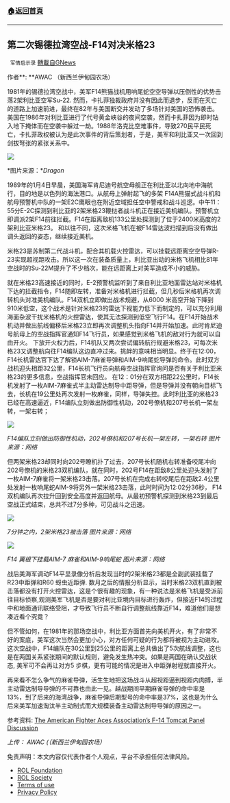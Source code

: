 ###  [:house:返回首頁](https://github.com/ourhimalayas/txt)
---


## 第二次锡德拉湾空战-F14对决米格23
` 军情启示录` [轉載自GNews](https://gnews.org/zh-hans/1959833/)

作者**: **AWAC （新西兰伊甸园农场）

1981年的锡德拉湾空战中，美军F14熊猫战机用响尾蛇空空导弹以压倒性的优势击落2架利比亚空军Su-22. 然而，卡扎菲独裁政府并没有因此而退步，反而在灭亡的道路上加速前进，最终在82年与美国断交并发动了多场针对美国的恐怖袭击。美国在1986年对利比亚进行了代号黄金峡谷的夜间空袭，然而卡扎菲因为即时钻入地下掩体而在空袭中躲过一劫。1988年洛克比空难事件，导致270民平民死亡，卡扎菲政权被认为是此次事件的背后策划者，于是，美军和利比亚又一次回到剑拔弩张的紧张关系中。

![](https://assets.gnews.org/wp-content/uploads/2022/02/202647.jpg)

*图片来源：**Dragon*

1989年的1月4日早晨，美国海军肯尼迪号航空母舰正在利比亚以北向地中海航行，目的地是以色列的海法港口。从航母上弹射起飞的多架 F14A熊猫式战斗机和航母预警机中队的一架E2C鹰眼也在附近空域担任空中警戒和战斗巡逻。中午11：55分E-2C探测到利比亚的2架米格23鞭挞者战斗机正在接近美机编队。预警机立即调派2架F14前往拦截。F14在距离敌机133公里处探测到了位于2400米高度的2架利比亚米格23。 和以往不同，这次米格飞机在被F14雷达波扫描到后没有做出调头返回的姿态，继续接近美机。

米格23是苏制第二代战斗机，配合其机载火控雷达，可以挂载远距离空空导弹R-23实现超视距攻击。所以这一次在装备质量上，利比亚出动的米格飞机相比81年空战时的Su-22M提升了不少档次，能在远距离上对美军造成不小的威胁。

就在米格23高速接近的同时，E-2预警机监听到了来自利比亚地面雷达站对米格机下达的拦截指令，F14随即左转，准备对米格机进行拦截，但几秒后米格机再次调转机头对准美机编队。F14双机立即做出战术规避，从6000 米高空开始下降到910米低空，这个战术是针对米格23的雷达下视能力低下而制定的，可以充分利用海面杂波干扰米格机的火控雷达，使其无法探测到低空飞行F14。在F14开始战术机动并做出航线偏移后米格23立即再次调整机头指向F14并开始加速。此时肯尼迪号航母上的空战指挥官通知F14飞行员，如果感觉到米格飞机的敌对行为就可以自由开火。 下放开火权力后，F14机队又两次尝试偏转航行规避米格23，可每次米格23又调整航向往F14编队这边直冲过来。挑衅的意味相当明显。终于在12:00，F14长机雷达官下达了解锁AIM-7麻雀导弹和AIM-9响尾蛇导弹的命令。此时双方战机迎头相距32公里，F14长机飞行员向航母空战指挥官询问是否有关于利比亚米格23的更多信息，空战指挥官未回应。 在12：01分在双方相距22公里时，F14长机发射了一枚AIM-7麻雀式半主动雷达制导中距导弹，但是导弹并没有朝向目标飞去，长机在19公里处再次发射一枚麻雀，同样，导弹失控。此时利比亚的米格23已经在高速逼近，F14编队立刻做出防御性机动，202号僚机和207号长机一架左转，一架右转；

![](https://assets.gnews.org/wp-content/uploads/2022/02/Picture2.jpg)

*F14编队立刻做出防御性机动，202号僚机和207号长机一架左转，一架右转* 
*图片来源：网络*

但两架米格23却同时向202号瞭机扑了过去，207号长机随机右转准备咬尾冲向202号僚机的米格23双机编队，就在同时，202号F14在距敌8公里处迎头发射了一枚AIM-7麻雀将一架米格23击落。207号长机在完成右转咬尾后在距敌2.4公里处发射一枚响尾蛇AIM-9将另外一架米格23击落，此时时间为12:02分36秒， F14双机编队再次拉升回到安全高度并返回航母。从最初预警机探测到米格23到最后空战正式结束，总共不过7分多种，可见战斗之迅速。

![](https://assets.gnews.org/wp-content/uploads/2022/02/Picture3.jpg)

*7分钟之内，2架米格23被击落*
*图片来源：网络*

![](https://assets.gnews.org/wp-content/uploads/2022/02/Picture4.jpg)

*F14 翼根下挂载AIM-7 麻雀和AIM-9响尾蛇*
*图片来源：网络*

战后美海军调动F14平显录像分析后发现当时的2架米格23都是全副武装挂载了R23中距弹和R60 蚜虫近距弹. 数月之后的情报分析显示，当时米格23双机直到被击落都没有打开火控雷达，这是个很有趣的现象，有一种说法是米格飞机是受派前往目标侦察,观测美军飞机是否是要对利比亚境内目标进行轰炸，但接近F14的过程中和地面通讯联络受阻，才导致飞行员不断自行调整航线靠近F14，难道他们是想凑近看个究竟？

但不管如何，在1981年的那场空战中，利比亚方面首先向美机开火，有了非常不好的案底，美军这次当然会更加小心，对方任何可疑的行为都将被视为主动进攻。这次空战中，F14编队在30公里到25公里的距离上总共做出了5次航线调整，这也是在两国关系紧张期间的默认规则，避免发生热冲突。如果是两国在确认交战状态, 美军可不会再让对方5 步棋，更有可能的情况是进入中距弹射程就直接开火。

再来看不怎么争气的麻雀导弹，活生生地把这场战斗从超视距逼到视距内肉搏，半主动雷达制导导弹的不可靠也由此一见。越战期间早期麻雀导弹的命中率是13%，到了后来的海湾战争，麻雀导弹后期型号的命中率是37%，这也是为什么后来美军加速淘汰半主动制式而大规模装备主动雷达制导导弹的原因之一。

参考资料: [The American Fighter Aces Association’s F-14 Tomcat Panel Discussion](https://www.youtube.com/watch?v=2f5pmrePuQw&amp;t=1597s&amp;ab_channel=TheMuseumofFlight)

*上传： AWAC (（新西兰伊甸园农场）*

 

免责声明：本文内容仅代表作者个人观点，平台不承担任何法律风险。

- [ROL Foundation](https://rolfoundation.org/)
- [ROL Society](https://rolsociety.org/)
- [Terms of use](https://gnews.org/terms-of-use-3/)
- [Privacy Policy](https://gnews.org/privacy-policy/)
